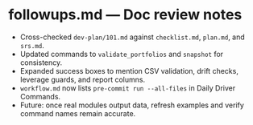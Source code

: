 # followups.md — Doc review notes

- Cross-checked `dev-plan/101.md` against `checklist.md`, `plan.md`, and `srs.md`.
- Updated commands to `validate_portfolios` and `snapshot` for consistency.
- Expanded success boxes to mention CSV validation, drift checks, leverage guards, and report columns.
- `workflow.md` now lists `pre-commit run --all-files` in Daily Driver Commands.
- Future: once real modules output data, refresh examples and verify command names remain accurate.
